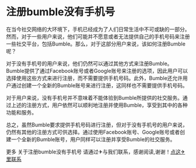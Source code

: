 # 注册bumble没有手机号

在当今社交网络的大环境下，手机已经成为了人们日常生活中不可或缺的一部分。然而，对于一些用户来说，他们可能并不愿意或者无法提供自己的手机号码来注册一些社交平台，包括Bumble。那么，对于这部分用户来说，该如何注册Bumble呢？

对于没有手机号的用户来说，他们仍然可以通过其他方式来注册Bumble。Bumble提供了通过Facebook账号或者Google账号来注册的选项，因此用户可以选择使用这些方式来进行注册，而不需要提供手机号码。此外，Bumble还允许用户通过创建一个全新的Bumble账号来进行注册，这同样也不需要提供手机号码。

对于用户来说，没有手机号并不意味着不能体验到Bumble所提供的社交服务。通过上述的注册方式，用户依然可以顺利地注册并使用Bumble，享受到其中的各种功能和服务。

总之，虽然Bumble要求提供手机号码进行注册，但对于没有手机号的用户来说，仍然有其他的注册方式可供选择。通过使用Facebook账号、Google账号或者创建一个全新的Bumble账号，用户同样可以注册并享受Bumble的社交服务。

更多 关于注册bumble没有手机号 请通过✈与我们联系，感谢阅读,谢谢！[点这✈里联系](https://acc.k02.cc)